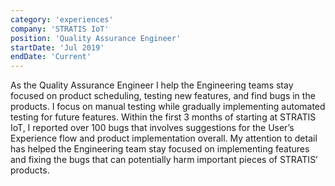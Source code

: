 ```yaml
---
category: 'experiences'
company: 'STRATIS IoT'
position: 'Quality Assurance Engineer'
startDate: 'Jul 2019'
endDate: 'Current'
---
```

As the Quality Assurance Engineer I help the Engineering teams stay focused on product scheduling, testing new features, and find bugs in the products. I focus on manual testing while gradually implementing automated testing for future features. Within the first 3 months of starting at STRATIS IoT, I reported over 100 bugs that involves suggestions for the User’s Experience flow and product implementation overall. My attention to detail has helped the Engineering team stay focused on implementing features and fixing the bugs that can potentially harm important pieces of STRATIS’ products.